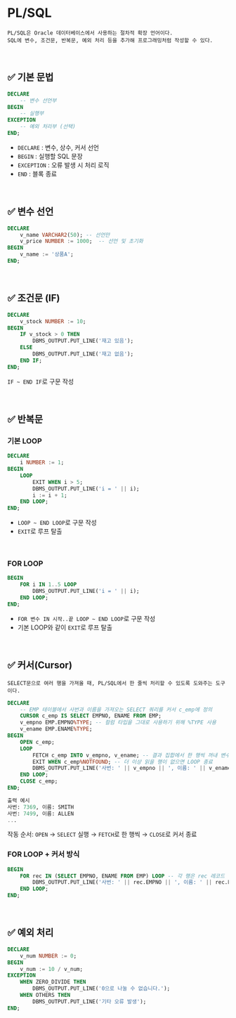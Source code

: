 # PL/SQL 

```
PL/SQL은 Oracle 데이터베이스에서 사용하는 절차적 확장 언어이다.
SQL에 변수, 조건문, 반복문, 예외 처리 등을 추가해 프로그래밍처럼 작성할 수 있다.
```

<br>

## ✅ 기본 문법
```sql
DECLARE
    -- 변수 선언부
BEGIN
    -- 실행부
EXCEPTION
    -- 예외 처리부 (선택)
END;
```
- `DECLARE` : 변수, 상수, 커서 선언
- `BEGIN` : 실행할 SQL 문장
- `EXCEPTION` : 오류 발생 시 처리 로직
- `END` : 블록 종료

<br>

## ✅ 변수 선언
```sql
DECLARE
    v_name VARCHAR2(50); -- 선언만
    v_price NUMBER := 1000;  -- 선언 및 초기화
BEGIN
    v_name := '상품A';
END;
```

<br>

## ✅ 조건문 (IF)
```sql
DECLARE
    v_stock NUMBER := 10;
BEGIN
    IF v_stock > 0 THEN
        DBMS_OUTPUT.PUT_LINE('재고 있음');
    ELSE
        DBMS_OUTPUT.PUT_LINE('재고 없음');
    END IF;
END;
```
`IF ~ END IF`로 구문 작성

<br>

## ✅ 반복문
### 기본 LOOP
```sql
DECLARE
    i NUMBER := 1;
BEGIN
    LOOP
        EXIT WHEN i > 5;
        DBMS_OUTPUT.PUT_LINE('i = ' || i);
        i := i + 1;
    END LOOP;
END;
```
- `LOOP ~ END LOOP`로 구문 작성
- `EXIT`로 루프 탈출


<br>

### FOR LOOP
```sql
BEGIN
    FOR i IN 1..5 LOOP
        DBMS_OUTPUT.PUT_LINE('i = ' || i);
    END LOOP;
END;
```
- `FOR 변수 IN 시작..끝 LOOP ~ END LOOP`로 구문 작성
- 기본 LOOP와 같이 `EXIT`로 루프 탈출

<br>

## ✅ 커서(Cursor)
```
SELECT문으로 여러 행을 가져올 때, PL/SQL에서 한 줄씩 처리할 수 있도록 도와주는 도구이다.
```
```sql
DECLARE
    -- EMP 테이블에서 사번과 이름을 가져오는 SELECT 쿼리를 커서 c_emp에 정의
    CURSOR c_emp IS SELECT EMPNO, ENAME FROM EMP;
    v_empno EMP.EMPNO%TYPE; -- 컬럼 타입을 그대로 사용하기 위해 %TYPE 사용
    v_ename EMP.ENAME%TYPE;
BEGIN
    OPEN c_emp;
    LOOP
        FETCH c_emp INTO v_empno, v_ename; -- 결과 집합에서 한 행씩 꺼내 변수에 저장
        EXIT WHEN c_emp%NOTFOUND; -- 더 이상 읽을 행이 없으면 LOOP 종료
        DBMS_OUTPUT.PUT_LINE('사번: ' || v_empno || ', 이름: ' || v_ename);
    END LOOP;
    CLOSE c_emp;
END;

출력 예시
사번: 7369, 이름: SMITH
사번: 7499, 이름: ALLEN
...
```
작동 순서: `OPEN` → `SELECT` 실행 → `FETCH`로 한 행씩 → `CLOSE`로 커서 종료

### FOR LOOP + 커서 방식
```sql
BEGIN
    FOR rec IN (SELECT EMPNO, ENAME FROM EMP) LOOP -- 각 행은 rec 레코드 변수에 저장
        DBMS_OUTPUT.PUT_LINE('사번: ' || rec.EMPNO || ', 이름: ' || rec.ENAME);
    END LOOP;
END;
```

<br>

## ✅ 예외 처리
```sql
DECLARE
    v_num NUMBER := 0;
BEGIN
    v_num := 10 / v_num;
EXCEPTION
    WHEN ZERO_DIVIDE THEN
        DBMS_OUTPUT.PUT_LINE('0으로 나눌 수 없습니다.');
    WHEN OTHERS THEN
        DBMS_OUTPUT.PUT_LINE('기타 오류 발생');
END;
```